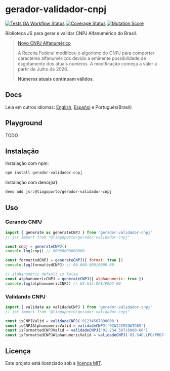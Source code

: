 # gerador-validador-cnpj

[![Tests GA Workflow Status](https://img.shields.io/github/actions/workflow/status/tiagoporto/gerador-validador-cpf/unit-tests.yml?label=unit%20tests&logo=githubactions&logoColor=white&style=flat-square)](https://github.com/tiagoporto/gerador-validador-cpf/actions/workflows/unit-tests.yml)
[![Coverage Status](https://img.shields.io/coverallsCoverage/github/tiagoporto/gerador-validador-cpf.svg?logo=coveralls&style=flat-square)](https://coveralls.io/github/tiagoporto/gerador-validador-cpf)
[![Mutation Score](https://img.shields.io/endpoint?style=flat-square&url=https://badge-api.stryker-mutator.io/github.com/tiagoporto/gerador-validador-cpf/main)](https://dashboard.stryker-mutator.io/reports/github.com/tiagoporto/gerador-validador-cpf/main)

Biblioteca JS para gerar e validar CNPJ Alfanumérico do Brasil.

> [Novo CNPJ Alfanumérico](https://www.gov.br/receitafederal/pt-br/acesso-a-informacao/acoes-e-programas/programas-e-atividades/cnpj-alfanumerico)
>
> A Receita Federal modificou o algoritmo do CNPJ para comportar caracteres
> alfanuméricos devido a eminente possibilidade de esgotamento dos atuais números.
> A modificação começa a valer a partir de Julho de 2026.
>
> **Números atuais continuam válidos**.

## Docs

Leia em outros idiomas: [English](https://github.com/tiagoporto/gerador-validador-cpf/blob/main/packages/gerador-validador-cnpj/README.en.md), [Español](https://github.com/tiagoporto/gerador-validador-cpf/blob/main/packages/gerador-validador-cnpj/README.es.md) e Português(Brasil)

## Playground

TODO

## Instalação

Instalação com npm:

```bash
npm install gerador-validador-cnpj
```

Instalação com deno(jsr):

```bash
deno add jsr:@tiagoporto/gerador-validador-cnpj
```

## Uso

### Gerando CNPJ

```js
import { generate as generateCNPJ } from 'gerador-validador-cnpj'
// jsr import from "@tiagoporto/gerador-validador-cnpj"

const cnpj = generateCNPJ()
console.log(cnpj) // 00000000000000

const formattedCNPJ = generateCNPJ({ format: true })
console.log(formattedCNPJ) // 00.000.000/0000-00

// alphanumeric default is false
const alphanumericCNPJ = generateCNPJ({ alphanumeric: true })
console.log(alphanumericCNPJ) // W3.U42.DFI/PRD7-00
```

### Validando CNPJ

```js
import { validate as validadeCNPJ } from 'gerador-validador-cnpj'
// jsr import from "@tiagoporto/gerador-validador-cnpj"

const isCNPJValid = validadeCNPJ('01234567890000')
const isCNPJAlphanumericValid = validadeCNPJ('9ZW2JIM2OWTG85')
const isFormattedCNPJValid = validadeCNPJ('01.234.567/8900-00')
const isFormattedCNPJAlphanumericValid = validadeCNPJ('8I.S4O.LPO/PRD7-81')
```

## Licença

Este projeto está licenciado sob a [licença MIT](https://github.com/tiagoporto/gerador-validador-cpf/blob/main/LICENSE).

